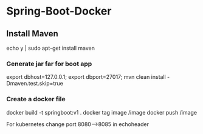 # Spring-Boot-Docker

## Install Maven
echo y | sudo apt-get install maven

### Generate jar far for boot app

export dbhost=127.0.0.1; export dbport=27017; mvn clean install -Dmaven.test.skip=true
### Create a docker file

docker build -t springboot:v1 .
docker tag image <repo-url>/image
docker push <repository-url>/image

For kubernetes change port 8080-->8085 in echoheader 
